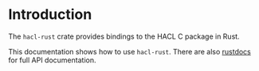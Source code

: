 # Introduction

The `hacl-rust` crate provides bindings to the HACL C package in Rust.

This documentation shows how to use `hacl-rust`.
There are also [rustdocs] for full API documentation.

[rustdocs]: https://docs.rs/hacl-rust

